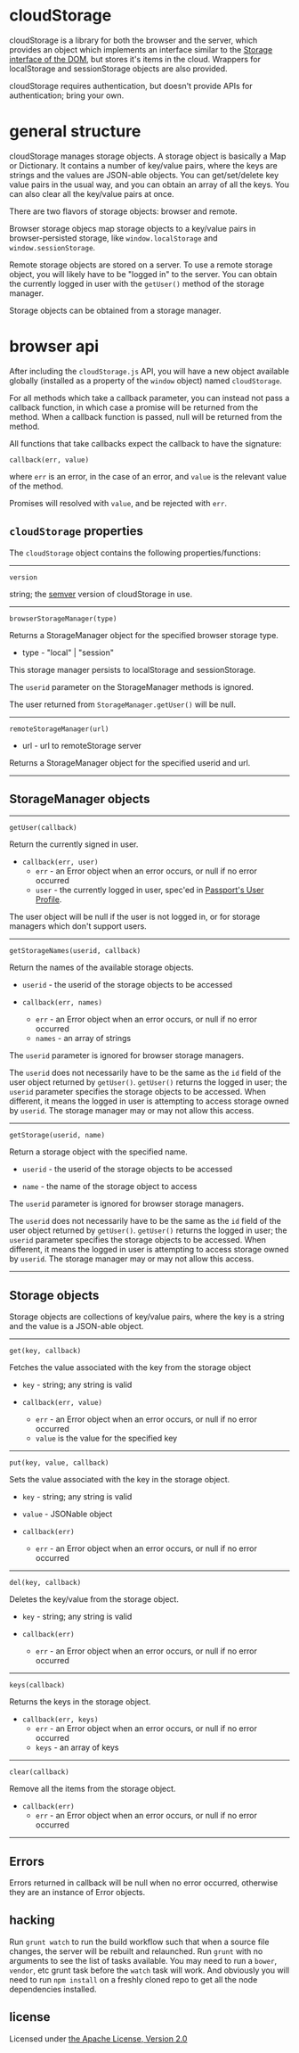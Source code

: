 cloudStorage
================================================================================

cloudStorage is a library for both the browser and the server, which provides
an object which implements an interface similar to the 
[Storage interface of the DOM](https://developer.mozilla.org/en-US/docs/Web/Guide/API/DOM/Storage#Storage),
but stores it's items in the cloud.  Wrappers for localStorage and sessionStorage
objects are also provided.

cloudStorage requires authentication, but doesn't provide APIs for authentication;
bring your own.



general structure
================================================================================

cloudStorage manages storage objects.  A storage object is basically a Map or
Dictionary.  It contains a number of key/value pairs, where the keys are 
strings and the values are JSON-able objects.  You can get/set/delete 
key value pairs in the usual way, and you can obtain an array of all 
the keys.  You can also clear all the key/value pairs at once.

There are two flavors of storage objects: browser and remote.

Browser storage objecs map storage objects to a key/value pairs in 
browser-persisted storage, like `window.localStorage` and 
`window.sessionStorage`.

Remote storage objects are stored on a server.  To use a remote storage
object, you will likely have to be "logged in" to the server.  You can
obtain the currently logged in user with the `getUser()` method of the
storage manager.

Storage objects can be obtained from a storage manager.



browser api
================================================================================

After including the `cloudStorage.js` API, you will have a new object
available globally (installed as a property of the `window` object) named
`cloudStorage`.

For all methods which take a callback parameter,
you can instead not pass a callback function, 
in which case a promise will be returned from the method.
When a callback function is passed, null will be returned from the method.

All functions that take callbacks expect the callback to have the signature:

    callback(err, value)

where `err` is an error, in the case of an error, and `value` is the
relevant value of the method.

Promises will resolved with `value`, and be rejected with `err`.



`cloudStorage` properties
--------------------------------------------------------------------------------

The `cloudStorage` object contains the following properties/functions:

- - - - - - - - - - - - - - - - - - - - - - - - - - - - - - - - - - - - - - - - 

`version` 

string; the [semver](http://semver.org/) version of cloudStorage in use.

- - - - - - - - - - - - - - - - - - - - - - - - - - - - - - - - - - - - - - - - 

`browserStorageManager(type)`

Returns a StorageManager object for the specified browser storage type.

* type - "local" | "session"

This storage manager persists to localStorage and sessionStorage.

The `userid` parameter on the StorageManager methods is ignored.

The user returned from `StorageManager.getUser()` will be null.

- - - - - - - - - - - - - - - - - - - - - - - - - - - - - - - - - - - - - - - - 

`remoteStorageManager(url)` 

* url - url to remoteStorage server

Returns a StorageManager object for the specified userid and url.

- - - - - - - - - - - - - - - - - - - - - - - - - - - - - - - - - - - - - - - - 



StorageManager objects
--------------------------------------------------------------------------------

- - - - - - - - - - - - - - - - - - - - - - - - - - - - - - - - - - - - - - - - 

`getUser(callback)` 

Return the currently signed in user.

* `callback(err, user)`
    * `err` - an Error object when an error occurs, or null if no error occurred
    * `user` - the currently logged in user, spec'ed in
      [Passport's User Profile](http://passportjs.org/guide/profile/).

The user object will be null if the user is not logged in, or for storage
managers which don't support users.

- - - - - - - - - - - - - - - - - - - - - - - - - - - - - - - - - - - - - - - - 

`getStorageNames(userid, callback)` 

Return the names of the available storage objects.

* `userid` - the userid of the storage objects to be accessed

* `callback(err, names)`
    * `err` - an Error object when an error occurs, or null if no error occurred
    * `names` - an array of strings

The `userid` parameter is ignored for browser storage managers.

The `userid` does not necessarily have to be the same as the `id` field
of the user object returned by `getUser()`.  `getUser()` returns the 
logged in user; the `userid` parameter specifies the storage objects
to be accessed.  When different, it means the logged in user is attempting
to access storage owned by `userid`.  The storage manager may or may not
allow this access.

- - - - - - - - - - - - - - - - - - - - - - - - - - - - - - - - - - - - - - - - 

`getStorage(userid, name)` 

Return a storage object with the specified name.

* `userid` - the userid of the storage objects to be accessed

* `name` - the name of the storage object to access

The `userid` parameter is ignored for browser storage managers.

The `userid` does not necessarily have to be the same as the `id` field
of the user object returned by `getUser()`.  `getUser()` returns the 
logged in user; the `userid` parameter specifies the storage objects
to be accessed.  When different, it means the logged in user is attempting
to access storage owned by `userid`.  The storage manager may or may not
allow this access.

- - - - - - - - - - - - - - - - - - - - - - - - - - - - - - - - - - - - - - - - 



Storage objects
--------------------------------------------------------------------------------

Storage objects are collections of key/value pairs, where the key is a 
string and the value is a JSON-able object.  

- - - - - - - - - - - - - - - - - - - - - - - - - - - - - - - - - - - - - - - - 

`get(key, callback)`

Fetches the value associated with the key from the storage object

* `key` - string; any string is valid

* `callback(err, value)`
    * `err` - an Error object when an error occurs, or null if no error occurred
    * `value` is the value for the specified key

- - - - - - - - - - - - - - - - - - - - - - - - - - - - - - - - - - - - - - - - 

`put(key, value, callback)`

Sets the value associated with the key in the storage object.

* `key` - string; any string is valid

* `value` - JSONable object

* `callback(err)`
    * `err` - an Error object when an error occurs, or null if no error occurred

- - - - - - - - - - - - - - - - - - - - - - - - - - - - - - - - - - - - - - - - 

`del(key, callback)`

Deletes the key/value from the storage object.

* `key` - string; any string is valid

* `callback(err)`
    * `err` - an Error object when an error occurs, or null if no error occurred

- - - - - - - - - - - - - - - - - - - - - - - - - - - - - - - - - - - - - - - - 

`keys(callback)` 

Returns the keys in the storage object.

* `callback(err, keys)`
    * `err` - an Error object when an error occurs, or null if no error occurred
    * `keys` - an array of keys

- - - - - - - - - - - - - - - - - - - - - - - - - - - - - - - - - - - - - - - - 

`clear(callback)`

Remove all the items from the storage object.

* `callback(err)`
    * `err` - an Error object when an error occurs, or null if no error occurred

- - - - - - - - - - - - - - - - - - - - - - - - - - - - - - - - - - - - - - - - 



Errors
--------------------------------------------------------------------------------

Errors returned in callback will be null when no error occurred, otherwise
they are an instance of Error objects. 



hacking
--------------------------------------------------------------------------------

Run `grunt watch` to run the build workflow such that when a source file
changes, the server will be rebuilt and relaunched.  Run `grunt` with no 
arguments to see the list of tasks available.  You may need to run a `bower`,
`vendor`, etc grunt task before the `watch` task will work.  And obviously
you will need to run `npm install` on a freshly cloned repo to get all
the node dependencies installed.



license
--------------------------------------------------------------------------------

Licensed under [the Apache License, Version 2.0](http://www.apache.org/licenses/LICENSE-2.0.html)